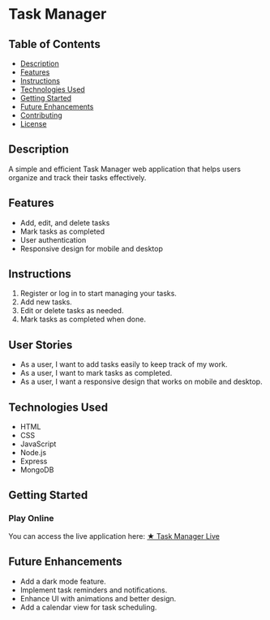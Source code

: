 # Task Manager

## Table of Contents
- [Description](#description)
- [Features](#features)
- [Instructions](#instructions)
- [Technologies Used](#technologies-used)
- [Getting Started](#getting-started)
- [Future Enhancements](#future-enhancements)
- [Contributing](#contributing)
- [License](#license)

## Description

A simple and efficient Task Manager web application that helps users organize and track their tasks effectively.

## Features

- Add, edit, and delete tasks
- Mark tasks as completed
- User authentication
- Responsive design for mobile and desktop

## Instructions

1. Register or log in to start managing your tasks.
2. Add new tasks.
3. Edit or delete tasks as needed.
4. Mark tasks as completed when done.

## User Stories

- As a user, I want to add tasks easily to keep track of my work.
- As a user, I want to mark tasks as completed.
- As a user, I want a responsive design that works on mobile and desktop.

## Technologies Used

- HTML
- CSS
- JavaScript
- Node.js
- Express
- MongoDB

## Getting Started

### Play Online

You can access the live application here: [★ Task Manager Live](#)

## Future Enhancements

- Add a dark mode feature.
- Implement task reminders and notifications.
- Enhance UI with animations and better design.
- Add a calendar view for task scheduling.

